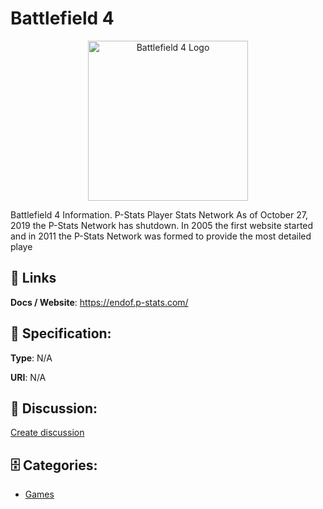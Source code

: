 # Battlefield 4
<p align="center">
    <img width="256" src="https://raw.githubusercontent.com/apis-list/apis-list/main/apis/battlefield-4/logo_256x256.png" alt="Battlefield 4 Logo"/>
</p>

Battlefield 4 Information. P-Stats Player Stats Network As of October 27, 2019 the P-Stats Network has shutdown. In 2005 the first website started and in 2011 the P-Stats Network was formed to provide the most detailed playe

##  🔗 Links
**Docs / Website**: https://endof.p-stats.com/

## 🧬 Specification:
**Type**: N/A

**URI**: N/A

## 💬 Discussion:
[Create discussion](https://github.com/apis-list/apis-list/discussions/new)

## 🗄️ Categories:
- [Games](https://github.com/apis-list/apis-list#games)



